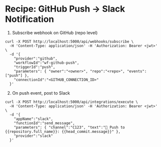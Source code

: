 # Recipe: GitHub Push → Slack Notification

1) Subscribe webhook on GitHub (repo level)
```
curl -X POST http://localhost:5000/api/webhooks/subscribe \
  -H 'Content-Type: application/json' -H 'Authorization: Bearer <jwt>' \
  -d '{
    "provider":"github",
    "workflowId":"wf-github-push",
    "triggerId":"push",
    "parameters": { "owner":"<owner>", "repo":"<repo>", "events":["push"] },
    "connectionId":"<GITHUB_CONNECTION_ID>"
  }'
```

2) On push event, post to Slack
```
curl -X POST http://localhost:5000/api/integrations/execute \
  -H 'Content-Type: application/json' -H 'Authorization: Bearer <jwt>' \
  -d '{
    "appName":"slack",
    "functionId":"send_message",
    "parameters": { "channel":"C123", "text":"🚀 Push to {{repository.full_name}}: {{head_commit.message}}" },
    "provider":"slack"
  }'
```
